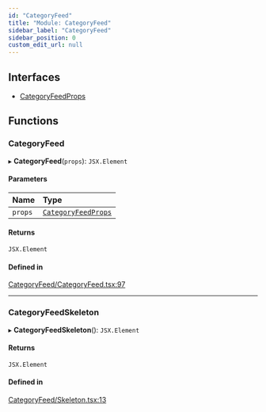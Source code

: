 ```yaml
---
id: "CategoryFeed"
title: "Module: CategoryFeed"
sidebar_label: "CategoryFeed"
sidebar_position: 0
custom_edit_url: null
---
```


## Interfaces

- [CategoryFeedProps](../interfaces/CategoryFeed.CategoryFeedProps)

## Functions

### CategoryFeed

▸ **CategoryFeed**(`props`): `JSX.Element`

#### Parameters

| Name | Type |
| :------ | :------ |
| `props` | [`CategoryFeedProps`](../interfaces/CategoryFeed.CategoryFeedProps) |

#### Returns

`JSX.Element`

#### Defined in

[CategoryFeed/CategoryFeed.tsx:97](https://github.com/selfcommunity/community-ui/blob/3d68cce/packages/sc-templates/src/components/CategoryFeed/CategoryFeed.tsx#L97)

___

### CategoryFeedSkeleton

▸ **CategoryFeedSkeleton**(): `JSX.Element`

#### Returns

`JSX.Element`

#### Defined in

[CategoryFeed/Skeleton.tsx:13](https://github.com/selfcommunity/community-ui/blob/3d68cce/packages/sc-templates/src/components/CategoryFeed/Skeleton.tsx#L13)

